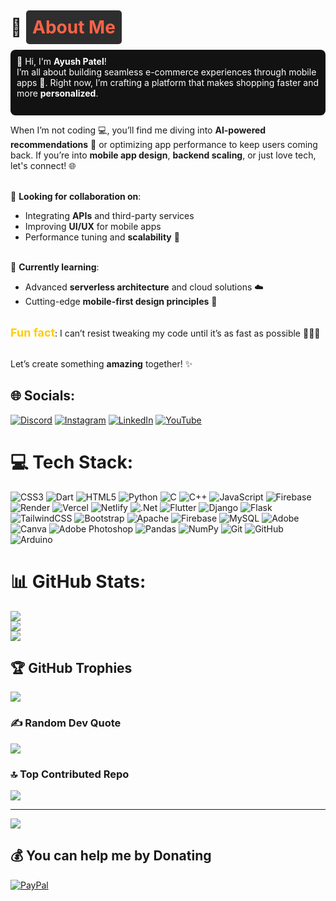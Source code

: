 # 💫 <span style="color:#ff6347; background-color:#2e2e2e; padding: 10px; border-radius: 5px;">About Me</span>
<p style="color:white; background-color:#121212; padding: 10px; border-radius: 8px;">
👋 Hi, I'm <strong>Ayush Patel</strong>!<br>
I’m all about building seamless e-commerce experiences through mobile apps 📱. Right now, I’m crafting a platform that makes shopping faster and more <strong>personalized</strong>.<br><br>

When I’m not coding 💻, you’ll find me diving into <strong>AI-powered recommendations</strong> 🤖 or optimizing app performance to keep users coming back. If you’re into <strong>mobile app design</strong>, <strong>backend scaling</strong>, or just love tech, let's connect! 🌐<br><br>

🚀 <strong>Looking for collaboration on</strong>:<br>
- Integrating <strong>APIs</strong> and third-party services<br>
- Improving <strong>UI/UX</strong> for mobile apps<br>
- Performance tuning and <strong>scalability</strong> 🌱<br><br>

🔧 <strong>Currently learning</strong>:<br>
- Advanced <strong>serverless architecture</strong> and cloud solutions ☁️<br>
- Cutting-edge <strong>mobile-first design principles</strong> 🎨<br><br>

<span style="font-size:18px; font-weight: bold; color:#ffcc00;">Fun fact</span>: I can’t resist tweaking my code until it’s as fast as possible 🏃‍♂️💨<br><br>

Let’s create something <strong>amazing</strong> together! ✨
</p>


## 🌐 Socials:
[![Discord](https://img.shields.io/badge/Discord-%237289DA.svg?logo=discord&logoColor=white)](https://discord.gg/https://discord.gg/z7NUpdsB) [![Instagram](https://img.shields.io/badge/Instagram-%23E4405F.svg?logo=Instagram&logoColor=white)](https://instagram.com/ayush_singh6038) [![LinkedIn](https://img.shields.io/badge/LinkedIn-%230077B5.svg?logo=linkedin&logoColor=white)](https://linkedin.com/in/ayush-patel-581b8b274) [![YouTube](https://img.shields.io/badge/YouTube-%23FF0000.svg?logo=YouTube&logoColor=white)](https://youtube.com/@CodeFlyers) 

# 💻 Tech Stack:
![CSS3](https://img.shields.io/badge/css3-%231572B6.svg?style=plastic&logo=css3&logoColor=white) ![Dart](https://img.shields.io/badge/dart-%230175C2.svg?style=plastic&logo=dart&logoColor=white) ![HTML5](https://img.shields.io/badge/html5-%23E34F26.svg?style=plastic&logo=html5&logoColor=white) ![Python](https://img.shields.io/badge/python-3670A0?style=plastic&logo=python&logoColor=ffdd54) ![C](https://img.shields.io/badge/c-%2300599C.svg?style=plastic&logo=c&logoColor=white) ![C++](https://img.shields.io/badge/c++-%2300599C.svg?style=plastic&logo=c%2B%2B&logoColor=white) ![JavaScript](https://img.shields.io/badge/javascript-%23323330.svg?style=plastic&logo=javascript&logoColor=%23F7DF1E) ![Firebase](https://img.shields.io/badge/firebase-%23039BE5.svg?style=plastic&logo=firebase) ![Render](https://img.shields.io/badge/Render-%46E3B7.svg?style=plastic&logo=render&logoColor=white) ![Vercel](https://img.shields.io/badge/vercel-%23000000.svg?style=plastic&logo=vercel&logoColor=white) ![Netlify](https://img.shields.io/badge/netlify-%23000000.svg?style=plastic&logo=netlify&logoColor=#00C7B7) ![.Net](https://img.shields.io/badge/.NET-5C2D91?style=plastic&logo=.net&logoColor=white) ![Flutter](https://img.shields.io/badge/Flutter-%2302569B.svg?style=plastic&logo=Flutter&logoColor=white) ![Django](https://img.shields.io/badge/django-%23092E20.svg?style=plastic&logo=django&logoColor=white) ![Flask](https://img.shields.io/badge/flask-%23000.svg?style=plastic&logo=flask&logoColor=white) ![TailwindCSS](https://img.shields.io/badge/tailwindcss-%2338B2AC.svg?style=plastic&logo=tailwind-css&logoColor=white) ![Bootstrap](https://img.shields.io/badge/bootstrap-%238511FA.svg?style=plastic&logo=bootstrap&logoColor=white) ![Apache](https://img.shields.io/badge/apache-%23D42029.svg?style=plastic&logo=apache&logoColor=white) ![Firebase](https://img.shields.io/badge/firebase-a08021?style=plastic&logo=firebase&logoColor=ffcd34) ![MySQL](https://img.shields.io/badge/mysql-4479A1.svg?style=plastic&logo=mysql&logoColor=white) ![Adobe](https://img.shields.io/badge/adobe-%23FF0000.svg?style=plastic&logo=adobe&logoColor=white) ![Canva](https://img.shields.io/badge/Canva-%2300C4CC.svg?style=plastic&logo=Canva&logoColor=white) ![Adobe Photoshop](https://img.shields.io/badge/adobe%20photoshop-%2331A8FF.svg?style=plastic&logo=adobe%20photoshop&logoColor=white) ![Pandas](https://img.shields.io/badge/pandas-%23150458.svg?style=plastic&logo=pandas&logoColor=white) ![NumPy](https://img.shields.io/badge/numpy-%23013243.svg?style=plastic&logo=numpy&logoColor=white) ![Git](https://img.shields.io/badge/git-%23F05033.svg?style=plastic&logo=git&logoColor=white) ![GitHub](https://img.shields.io/badge/github-%23121011.svg?style=plastic&logo=github&logoColor=white) ![Arduino](https://img.shields.io/badge/-Arduino-00979D?style=plastic&logo=Arduino&logoColor=white)
# 📊 GitHub Stats:
![](https://github-readme-stats.vercel.app/api?username=Ayushcodespy&theme=neon&hide_border=true&include_all_commits=false&count_private=false)<br/>
![](https://github-readme-streak-stats.herokuapp.com/?user=Ayushcodespy&theme=neon&hide_border=true)<br/>
![](https://github-readme-stats.vercel.app/api/top-langs/?username=Ayushcodespy&theme=neon&hide_border=true&include_all_commits=false&count_private=false&layout=compact)

## 🏆 GitHub Trophies
![](https://github-profile-trophy.vercel.app/?username=Ayushcodespy&theme=transparent&no-frame=true&no-bg=true&margin-w=4)

### ✍️ Random Dev Quote
![](https://quotes-github-readme.vercel.app/api?type=horizontal&theme=radical)

### 🔝 Top Contributed Repo
![](https://github-contributor-stats.vercel.app/api?username=Ayushcodespy&limit=5&theme=radical&combine_all_yearly_contributions=true)

---
[![](https://visitcount.itsvg.in/api?id=Ayushcodespy&icon=0&color=0)](https://visitcount.itsvg.in)

  ## 💰 You can help me by Donating
  [![PayPal](https://img.shields.io/badge/PayPal-00457C?style=for-the-badge&logo=paypal&logoColor=white)](https://paypal.me/AyushPatel7085) 

  
<!-- Proudly created with GPRM ( https://gprm.itsvg.in ) -->
